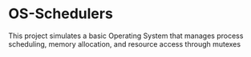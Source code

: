 # OS-Schedulers
This project simulates a basic Operating System that manages process scheduling, memory allocation, and resource access through mutexes
